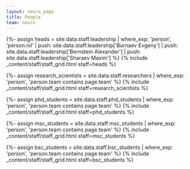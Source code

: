 ```yaml
---
layout: neuro_page
title: People
team: neuro
---
```


{%- assign heads = site.data.staff.leadership | where_exp: 'person', 'person.nil' | push: site.data.staff.leadership['Burnaev Evgeny'] | push: site.data.staff.leadership['Bernstein Alexander'] | push: site.data.staff.leadership['Sharaev Maxim'] %}
{% include _content/staff/staff_grid.html staff=heads %}

{%- assign research_scientists = site.data.staff.researchers | where_exp: 'person', 'person.team contains page.team' %}
{% include _content/staff/staff_grid.html staff=research_scientists %}

{%- assign phd_students = site.data.staff.phd_students | where_exp: 'person', 'person.team contains page.team' %}
{% include _content/staff/staff_grid.html staff=phd_students %}

{%- assign msc_students = site.data.staff.msc_students | where_exp: 'person', 'person.team contains page.team' %}
{% include _content/staff/staff_grid.html staff=msc_students %}

{%- assign bsc_students = site.data.staff.bsc_students | where_exp: 'person', 'person.team contains page.team' %}
{% include _content/staff/staff_grid.html staff=bsc_students %}
